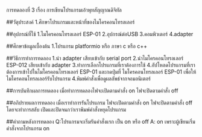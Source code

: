 การทดลองที่ 3 เรื่อง การเขียนโปรแกรมเอ้าพุทสัญญาณดิจิทัล

##วัตุประสงค์ 1.ศึกษาโปรแกรมและหน้าที่ของไมโครคอนโทรลเลอร์

##อุปกรณ์ที่ใช้ 1.ไมโครคอนโทรลเลอร์ ESP-01 2.อุปกรณ์ต่อUSB 3.คอมพิวเตอร์ 4.adapter 

##ศึกษาข้อมูลเบื้องต้น 1.โปรแกรม platformio หรือ ภาษา c หรือ c++

##วิธีการทำการทดลอง 1.นำ adapter เสียบเข้ากับ serial port 2.นำไมโครคอนโทรลเลอร์ ESP-012 เสียบเข้ากับ adapter  3.ทำการเลือกโปรแกรมที่เราต้องการใช้ 4.อัปโหลดโปรแกรมที่เราต้องการเข้าไปในไมโครคอนโทรลเลอร์ ESP-01 และกดปุ่มที่ ไมโครคอนโทรลเลอร์ ESP-01 เพื่อให้ไมโครคอนโทรลเลอร์รับโปรแกรม 4.พิมพ์คำสั่งเพื่อดูผลลัพธ์จากจอมอนิเตอร์

##การบันทึกผลการทดลอง เมื่อทำการทดลองไฟจะเปิดตามคำสั่ง on ไฟจะปิดตามคำสั่ง off

##อภิปรายผลการทดลอง เมื่อเราทำการรันโปรแกรม ไฟจะเปิดตามคำสั่ง on ไฟจะปิดตามคำสั่ง off โดยจะทำการสลับ เปิดและปิดจนกว่าเราพิมพ์คำสั่งหยุดโปรแกรม

##คำถามหลังการทดลอง Q:โปรแกรมจะเริ่มรันคำสั่งแรก เป็น on หรือ off
                    A: on เพราะผู้เขียนเริ่มคำสั่งจากโปรแกรม on 
